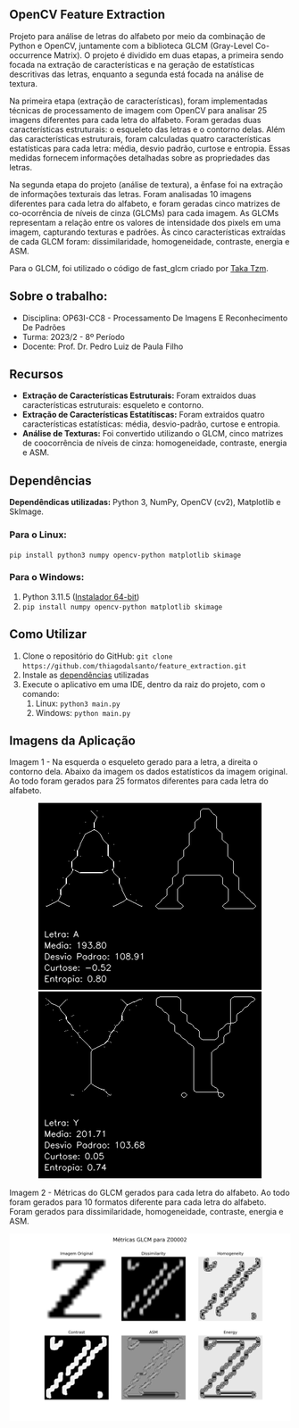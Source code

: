 ## OpenCV Feature Extraction

Projeto para análise de letras do alfabeto por meio da combinação de Python e OpenCV, juntamente com a biblioteca GLCM (Gray-Level Co-occurrence Matrix). O projeto é dividido em duas etapas, a primeira sendo focada na extração de características e na geração de estatísticas descritivas das letras, enquanto a segunda está focada na análise de textura.

Na primeira etapa (extração de características), foram implementadas técnicas de processamento de imagem com OpenCV para analisar 25 imagens diferentes para cada letra do alfabeto. Foram geradas duas características estruturais: o esqueleto das letras e o contorno delas. Além das características estruturais, foram calculadas quatro características estatísticas para cada letra: média, desvio padrão, curtose e entropia. Essas medidas fornecem informações detalhadas sobre as propriedades das letras.

Na segunda etapa do projeto (análise de textura), a ênfase foi na extração de informações texturais das letras. Foram analisadas 10 imagens diferentes para cada letra do alfabeto, e foram geradas cinco matrizes de co-ocorrência de níveis de cinza (GLCMs) para cada imagem. As GLCMs representam a relação entre os valores de intensidade dos pixels em uma imagem, capturando texturas e padrões. Às cinco características extraídas de cada GLCM foram: dissimilaridade, homogeneidade, contraste, energia e ASM.

Para o GLCM, foi utilizado o código de fast_glcm criado por [Taka Tzm](https://github.com/tzm030329/GLCM/).

## Sobre o trabalho:

* Disciplina: OP63I-CC8 - Processamento De Imagens E Reconhecimento De Padrões	
* Turma: 2023/2 - 8º Período
* Docente: Prof. Dr. Pedro Luiz de Paula Filho

## Recursos 
- **Extração de Características Estruturais:** Foram extraidos duas características estruturais: esqueleto e contorno.
- **Extração de Características Estatítiscas:** Foram extraidos quatro características estatísticas: média, desvio-padrão, curtose e entropia.
- **Análise de Texturas:** Foi convertido utilizando o GLCM, cinco matrizes de coocorrência de níveis de cinza: homogeneidade, contraste, energia e ASM.

## Dependências
**Dependêndicas utilizadas:** Python 3, NumPy, OpenCV (cv2), Matplotlib e SkImage.

### Para o Linux:  
`pip install python3 numpy opencv-python matplotlib skimage` 

### Para o Windows:
1. Python 3.11.5 ([Instalador 64-bit](https://www.python.org/downloads/windows/))
2. `pip install numpy opencv-python matplotlib skimage` 

## Como Utilizar
1. Clone o repositório do GitHub: `git clone https://github.com/thiagodalsanto/feature_extraction.git`
2. Instale as [dependências](#dependências) utilizadas
3. Execute o aplicativo em uma IDE, dentro da raiz do projeto, com o comando:
   1. Linux: `python3 main.py`
   2. Windows: `python main.py`

## Imagens da Aplicação

Imagem 1 - Na esquerda o esqueleto gerado para a letra, a direita o contorno dela. Abaixo da imagem os dados estatísticos da imagem original. Ao todo foram gerados para 25 formatos diferentes para cada letra do alfabeto.
<p align="center">
    <img src="RESULTADO_ESTRUTURAIS_ESTATISTICAS/A00001_skeleton_contours.png">
    <img src="RESULTADO_ESTRUTURAIS_ESTATISTICAS/Y00001_skeleton_contours.png">
</p>

Imagem 2 - Métricas do GLCM gerados para cada letra do alfabeto. Ao todo foram gerados para 10 formatos diferente para cada letra do alfabeto. Foram gerados para dissimilaridade, homogeneidade, contraste, energia e ASM.
<p align="center">
    <img src="RESULTADO_GLCM/Z00002_metricas_glcm.png">
</p>

